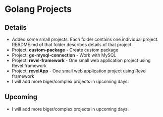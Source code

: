 # Golang Projects

## Details

  * Added some small projects. Each folder contains one individual project. README.md of that folder describes details of that project.
  * Project: **custom-package** - Create custom package  
  * Project: **go-mysql-connection** - Work with MySQL
  * Project: **revel-framework** - One small web application project using Revel framework 
  * Project: **revelApp** - One small web application project using Revel framework
  * I will add more biger/complex projects in upcoming days.
  
## Upcoming

 * I will add more biger/complex projects in upcoming days.
